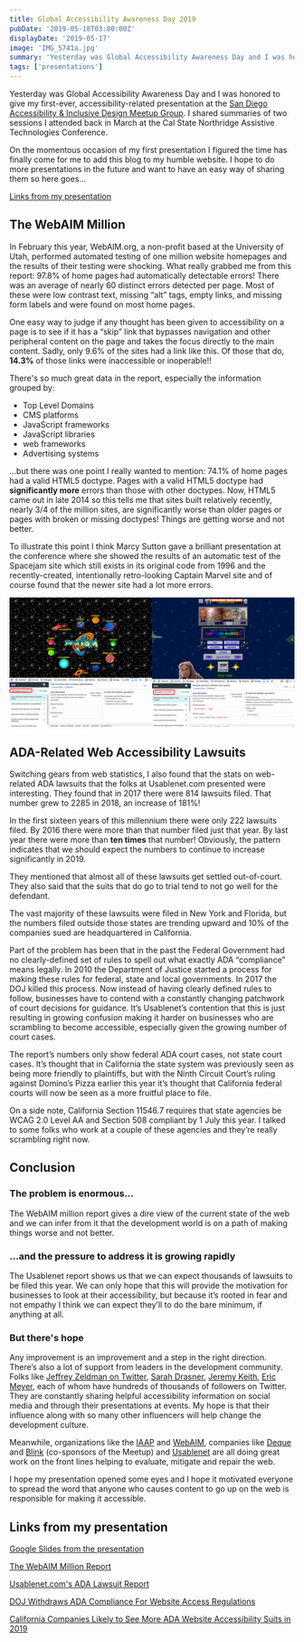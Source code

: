 ```yaml
---
title: Global Accessibility Awareness Day 2019
pubDate: '2019-05-18T03:00:00Z'
displayDate: '2019-05-17'
image: 'IMG_5741a.jpg'
summary: 'Yesterday was Global Accessibility Awareness Day and I was honored to give my first-ever, accessibility-related presentation at the San Diego Accessibility & Inclusive Design Meetup Group. I shared summaries of two sessions I attended at a recent conference.'
tags: ['presentations']
---
```


Yesterday was Global Accessibility Awareness Day and I was honored to give my first-ever, accessibility-related presentation at the [San Diego Accessibility & Inclusive Design Meetup Group](https://www.meetup.com/a11ySD/). I shared summaries of two sessions I attended back in March at the Cal State Northridge Assistive Technologies Conference.

On the momentous occasion of my first presentation I figured the time has finally come for me to add this blog to my humble website. I hope to do more presentations in the future and want to have an easy way of sharing them so here goes...

[Links from my presentation](#links-from-my-presentation)

## The WebAIM Million

In February this year, WebAIM.org, a non-profit based at the University of Utah, performed automated testing of one million website homepages and the results of their testing were shocking. What really grabbed me from this report: 97.8% of home pages had automatically detectable errors! There was an average of nearly 60 distinct errors detected per page. Most of these were low contrast text, missing “alt” tags, empty links, and missing form labels and were found on most home pages.

One easy way to judge if any thought has been given to accessibility on a page is to see if it has a “skip” link that bypasses navigation and other peripheral content on the page and takes the focus directly to the main content. Sadly, only 9.6% of the sites had a link like this. Of those that do, **14.3%** of those links were inaccessible or inoperable!!

There's so much great data in the report, especially the information grouped by:

* Top Level Domains
* CMS platforms
* JavaScript frameworks
* JavaScript libraries
* web frameworks
* Advertising systems

...but there was one point I really wanted to mention: 74.1% of home pages had a valid HTML5 doctype. Pages with a valid HTML5 doctype had **significantly more** errors than those with other doctypes. Now, HTML5 came out in late 2014 so this tells me that sites built relatively recently, nearly 3/4 of the million sites, are significantly worse than older pages or pages with broken or missing doctypes! Things are getting worse and not better.

To illustrate this point I think Marcy Sutton gave a brilliant presentation at the conference where she showed the results of an automatic test of the Spacejam site which still exists in its original code from 1996 and the recently-created, intentionally retro-looking Captain Marvel site and of course found that the newer site had a lot more errors.

![The Space Jam website home page showing the Deque aXe tool detecting 11 errors and the Captain Marvel website home page showing the Deque aXe tool detecting 58 errors](./retro-sites.jpg "Space Jam home page from 1996 compared to the recently created Captain Marvel home page")

## ADA-Related Web Accessibility Lawsuits

Switching gears from web statistics, I also found that the stats on web-related ADA lawsuits that the folks at Usablenet.com presented were interesting. They found that in 2017 there were 814 lawsuits filed. That number grew to 2285 in 2018, an increase of 181%!

In the first sixteen years of this millennium there were only 222 lawsuits filed. By 2016 there were more than that number filed just that year. By last year there were more than **ten times** that number! Obviously, the pattern indicates that we should expect the numbers to continue to increase significantly in 2019.

They mentioned that almost all of these lawsuits get settled out-of-court. They also said that the suits that do go to trial tend to not go well for the defendant.

The vast majority of these lawsuits were filed in New York and Florida, but the numbers filed outside those states are trending upward and 10% of the companies sued are headquartered in California.

Part of the problem has been that in the past the Federal Government had no clearly-defined set of rules to spell out what exactly ADA “compliance” means legally. In 2010 the Department of Justice started a process for making these rules for federal, state and local governments. In 2017 the DOJ killed this process. Now instead of having clearly defined rules to follow, businesses have to contend with a constantly changing patchwork of court decisions for guidance. It’s Usablenet’s contention that this is just resulting in growing confusion making it harder on businesses who are scrambling to become accessible, especially given the growing number of court cases.

The report’s numbers only show federal ADA court cases, not state court cases. It’s thought that in California the state system was previously seen as being more friendly to plaintiffs, but with the Ninth Circuit Court’s ruling against Domino’s Pizza earlier this year it’s thought that California federal courts will now be seen as a more fruitful place to file.

On a side note, California  Section 11546.7 requires that state agencies be WCAG 2.0 Level AA and Section 508 compliant by 1 July this year. I talked to some folks who work at a couple of these agencies and they’re really scrambling right now.

## Conclusion

### The problem is enormous...

The WebAIM million report gives a dire view of the current state of the web and we can infer from it that the development world is on a path of making things worse and not better.

### ...and the pressure to address it is growing rapidly

The Usablenet report shows us that we can expect thousands of lawsuits to be filed this year. We can only hope that this will provide the motivation for businesses to look at their accessibility, but because it’s rooted in fear and not empathy I think we can expect they’ll to do the bare minimum, if anything at all.

### But there's hope

Any improvement is an improvement and a step in the right direction. There’s also a lot of support from leaders in the development community. Folks like [Jeffrey Zeldman<span class="sr-only"> on Twitter</span>](https://twitter.com/zeldman), [Sarah Drasner](https://twitter.com/sarah_edo "on Twitter"), [Jeremy Keith](https://twitter.com/adactio "on Twitter"), [Eric Meyer](https://twitter.com/meyerweb "on Twitter"), each of whom have hundreds of thousands of followers on Twitter. They are constantly sharing helpful accessibility information on social media and through their presentations at events. My hope is that their influence along with so many other influencers will help change the development culture.

Meanwhile, organizations like the [IAAP](https://twitter.com/IAAPOrg "on Twitter") and [WebAIM](https://twitter.com/WebAIM "on Twitter"), companies like [Deque](https://twitter.com/dequesystems "on Twitter") and [Blink](https://twitter.com/BlinkUX "on Twitter") (co-sponsors of the Meetup) and [Usablenet](https://twitter.com/Usablenet "on Twitter") are all doing great work on the front lines helping to evaluate, mitigate and repair the web.


I hope my presentation opened some eyes and I hope it motivated everyone to spread the word that anyone who causes content to go up on the web is responsible for making it accessible.

## Links from my presentation

[Google Slides from the presentation](https://dpc.llc/numbers)

[The WebAIM Million Report](https://webaim.org/projects/million)

[Usablenet.com's ADA Lawsuit Report](https://blog.usablenet.com/2018-ada-web-accessibility-lawsuit-recap-report)

[DOJ Withdraws ADA Compliance For Website Access Regulations](https://cielo24.com/2018/01/doj-withdraws-ada-compliance-for-website-access-regulations/)

[California Companies Likely to See More ADA Website Accessibility Suits in 2019](https://www.law.com/corpcounsel/2019/02/06/california-companies-likely-to-see-more-ada-website-accessibility-suits-in-2019/)
